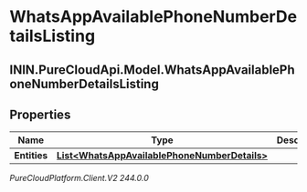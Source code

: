 # WhatsAppAvailablePhoneNumberDetailsListing

## ININ.PureCloudApi.Model.WhatsAppAvailablePhoneNumberDetailsListing

## Properties

|Name | Type | Description | Notes|
|------------ | ------------- | ------------- | -------------|
| **Entities** | [**List&lt;WhatsAppAvailablePhoneNumberDetails&gt;**](WhatsAppAvailablePhoneNumberDetails) |  | [optional] |



_PureCloudPlatform.Client.V2 244.0.0_
